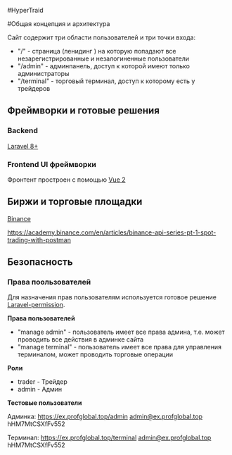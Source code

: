 #HyperTraid 

#Общая концепция и архитектура

Сайт содержит три области пользователей и три точки входа:

* "/" - страница (ленидинг ) на которую попадают все незарегистрированные и незалогиненные пользователи
* "/admin" - админпанель, доступ к которой имеют только администраторы
* "/terminal" - торговый терминал, доступ к которому есть у трейдеров

## Фреймворки и готовые решения

### Backend 
[Laravel 8+](https://laravel.com/docs/8.x/)

### Frontend UI фреймворки
Фронтент простроен с помощью [Vue 2](https://ru.vuejs.org/v2/guide/)

## Биржи и торговые площадки
[Binance](https://binance-docs.github.io/apidocs/spot/en/#change-log)

https://academy.binance.com/en/articles/binance-api-series-pt-1-spot-trading-with-postman
  

## Безопасность

### Права поользователей

Для назначения прав пользователям используется готовое решение [Laravel-permission](https://spatie.be/docs/laravel-permission/v4/introduction).

**Права пользователей**
* "manage admin" - пользователь имеет все права админа, т.е. может проводить все действия в админке сайта
* "manage terminal" - пользователь имеет все права для управления терминалом, может проводить торговые операции

**Роли**
* trader - Трейдер
* admin - Админ

**Тестовые пользователи**

Админка:
https://ex.profglobal.top/admin
admin@ex.profglobal.top
hHM7MtCSXfFv552

Терминал:
https://ex.profglobal.top/terminal
admin@ex.profglobal.top
hHM7MtCSXfFv552




